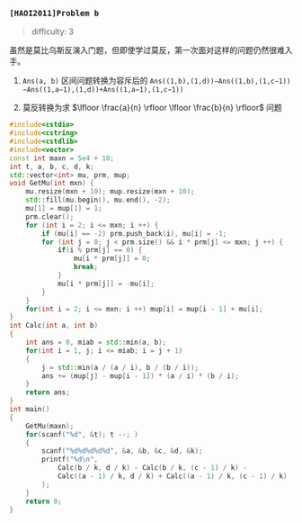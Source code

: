 ### `[HAOI2011]Problem b`

> difficulty: 3

虽然是莫比乌斯反演入门题，但即使学过莫反，第一次面对这样的问题仍然很难入手。

1. `Ans(a, b)` 区间问题转换为容斥后的 `Ans((1,b),(1,d))−Ans((1,b),(1,c−1))−Ans((1,a−1),(1,d))+Ans((1,a−1),(1,c−1))`

2. 莫反转换为求 $\lfloor \frac{a}{n} \rfloor \lfloor \frac{b}{n} \rfloor$ 问题

```cpp
#include<cstdio>
#include<cstring>
#include<cstdlib>
#include<vector>
const int maxn = 5e4 + 10;
int t, a, b, c, d, k;
std::vector<int> mu, prm, mup;
void GetMu(int mxn) {
    mu.resize(mxn + 10); mup.resize(mxn + 10);
    std::fill(mu.begin(), mu.end(), -2);
    mu[1] = mup[1] = 1;
    prm.clear();
    for (int i = 2; i <= mxn; i ++) {
        if (mu[i] == -2) prm.push_back(i), mu[i] = -1;
        for (int j = 0; j < prm.size() && i * prm[j] <= mxn; j ++) {
            if(i % prm[j] == 0) {
                mu[i * prm[j]] = 0;
                break;
            }
            mu[i * prm[j]] = -mu[i];
        }
    }
    for(int i = 2; i <= mxn; i ++) mup[i] = mup[i - 1] + mu[i];
}
int Calc(int a, int b)
{
    int ans = 0, miab = std::min(a, b);
    for(int i = 1, j; i <= miab; i = j + 1)
    {
        j = std::min(a / (a / i), b / (b / i));
        ans += (mup[j] - mup[i - 1]) * (a / i) * (b / i);
    }
    return ans;
}
int main()
{
    GetMu(maxn);
    for(scanf("%d", &t); t --; )
    {
        scanf("%d%d%d%d%d", &a, &b, &c, &d, &k);
        printf("%d\n", 
            Calc(b / k, d / k) - Calc(b / k, (c - 1) / k) - 
            Calc((a - 1) / k, d / k) + Calc((a - 1) / k, (c - 1) / k)
        );
    }
    return 0;
}
```